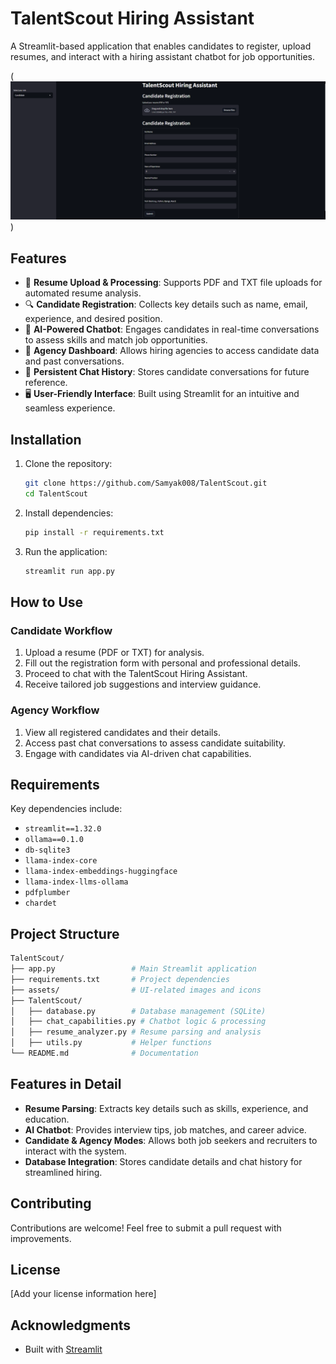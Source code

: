 # TalentScout Hiring Assistant

A Streamlit-based application that enables candidates to register, upload resumes, and interact with a hiring assistant chatbot for job opportunities.

(![TalentScout Interface](assets/file_2025-02-07_11.31.37.png))

## Features

- 📄 **Resume Upload & Processing**: Supports PDF and TXT file uploads for automated resume analysis.
- 🔍 **Candidate Registration**: Collects key details such as name, email, experience, and desired position.
- 🤖 **AI-Powered Chatbot**: Engages candidates in real-time conversations to assess skills and match job opportunities.
- 🏢 **Agency Dashboard**: Allows hiring agencies to access candidate data and past conversations.
- 🔄 **Persistent Chat History**: Stores candidate conversations for future reference.
- 🖥️ **User-Friendly Interface**: Built using Streamlit for an intuitive and seamless experience.

## Installation

1. Clone the repository:

   ```bash
   git clone https://github.com/Samyak008/TalentScout.git
   cd TalentScout
   ```

2. Install dependencies:

   ```bash
   pip install -r requirements.txt
   ```
3. Run the application:

   ```bash
   streamlit run app.py
   ```

## How to Use

### Candidate Workflow
1. Upload a resume (PDF or TXT) for analysis.
2. Fill out the registration form with personal and professional details.
3. Proceed to chat with the TalentScout Hiring Assistant.
4. Receive tailored job suggestions and interview guidance.

### Agency Workflow
1. View all registered candidates and their details.
2. Access past chat conversations to assess candidate suitability.
3. Engage with candidates via AI-driven chat capabilities.

## Requirements

Key dependencies include:

- `streamlit==1.32.0`
- `ollama==0.1.0`
- `db-sqlite3`
- `llama-index-core`
- `llama-index-embeddings-huggingface`
- `llama-index-llms-ollama`
- `pdfplumber`
- `chardet`
 
## Project Structure

```bash
TalentScout/
├── app.py                 # Main Streamlit application
├── requirements.txt       # Project dependencies
├── assets/                # UI-related images and icons
├── TalentScout/
│   ├── database.py        # Database management (SQLite)
│   ├── chat_capabilities.py # Chatbot logic & processing
│   ├── resume_analyzer.py # Resume parsing and analysis
│   ├── utils.py           # Helper functions
└── README.md              # Documentation
```

## Features in Detail

- **Resume Parsing**: Extracts key details such as skills, experience, and education.
- **AI Chatbot**: Provides interview tips, job matches, and career advice.
- **Candidate & Agency Modes**: Allows both job seekers and recruiters to interact with the system.
- **Database Integration**: Stores candidate details and chat history for streamlined hiring.

## Contributing

Contributions are welcome! Feel free to submit a pull request with improvements.

## License

[Add your license information here]

## Acknowledgments

- Built with [Streamlit](https://streamlit.io/)
